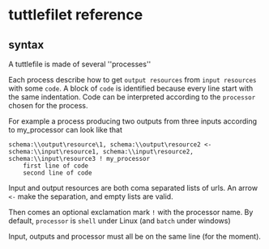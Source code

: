 # tuttlefilet reference

## syntax
A tuttlefile is made of several ''processes''

Each process describe how to get ``output resources`` from ``input resources`` with some ``code``. A block of ``code``
is identified because every line start with the same indentation. Code can be interpreted
according to the ``processor`` chosen for the process.

For example a process producing two outputs from three inputs according to my_processor can look like that

```
schema:\\output\resource\1, schema:\\output\resource2 <- schema:\\input\resource1, schema:\\input\resource2, schema:\\input\resource3 ! my_processor
    first line of code
    second line of code
```

Input and output resources are both coma separated lists of urls. An arrow ``<-`` make the separation, and empty lists
are valid.

Then comes an optional exclamation mark ``!`` with the processor name. By default, ``processor`` is ``shell`` under Linux
(and ``batch`` under windows)

Input, outputs and processor must all be on the same line (for the moment).


